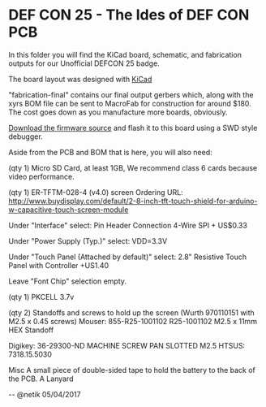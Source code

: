# DEF CON 25 - The Ides of DEF CON PCB

In this folder you will find the KiCad board, schematic, and 
fabrication outputs for our Unofficial DEFCON 25 badge.

The board layout was designed with [KiCad](http://kicad-pcb.org/)

"fabrication-final" contains our final output gerbers which, along with the xyrs BOM file can be sent to MacroFab for construction for around $180. The cost goes down as you manufacture more boards, obviously. 

[Download the firmware source](https://github.com/netik/chibios-orchard) and flash it to this board using a SWD style debugger. 

Aside from the PCB and BOM that is here, you will also need:

(qty 1) Micro SD Card, at least 1GB, We recommend class 6 cards because video performance.

(qty 1) ER-TFTM-028-4 (v4.0) screen
  Ordering URL:
  http://www.buydisplay.com/default/2-8-inch-tft-touch-shield-for-arduino-w-capacitive-touch-screen-module

  Under "Interface" select:
  Pin Header Connection 4-Wire SPI + US$0.33
 
  Under "Power Supply (Typ.)" select:
  VDD=3.3V

Under "Touch Panel (Attached by default)" select:
2.8" Resistive Touch Panel with Controller +US1.40

Leave "Font Chip" selection empty.

(qty 1) PKCELL 3.7v

(qty 2) Standoffs and screws to hold up the screen 
(Wurth 970110151 with M2.5 x 0.45 screws)
Mouser:
855-R25-1001102
R25-1001102
M2.5 x 11mm HEX Standoff

Digikey:
36-29300-ND
MACHINE SCREW PAN SLOTTED M2.5
HTSUS: 7318.15.5030

Misc
A small piece of double-sided tape to hold the battery to the back of the PCB.
A Lanyard

--
@netik
05/04/2017

